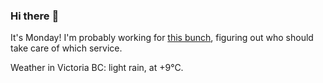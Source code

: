 ### Hi there :wave:

It's Monday! I'm probably working for [this bunch](https://github.com/kohofinancial), figuring out who should take care of which service.

Weather in Victoria BC: light rain, at +9°C.
